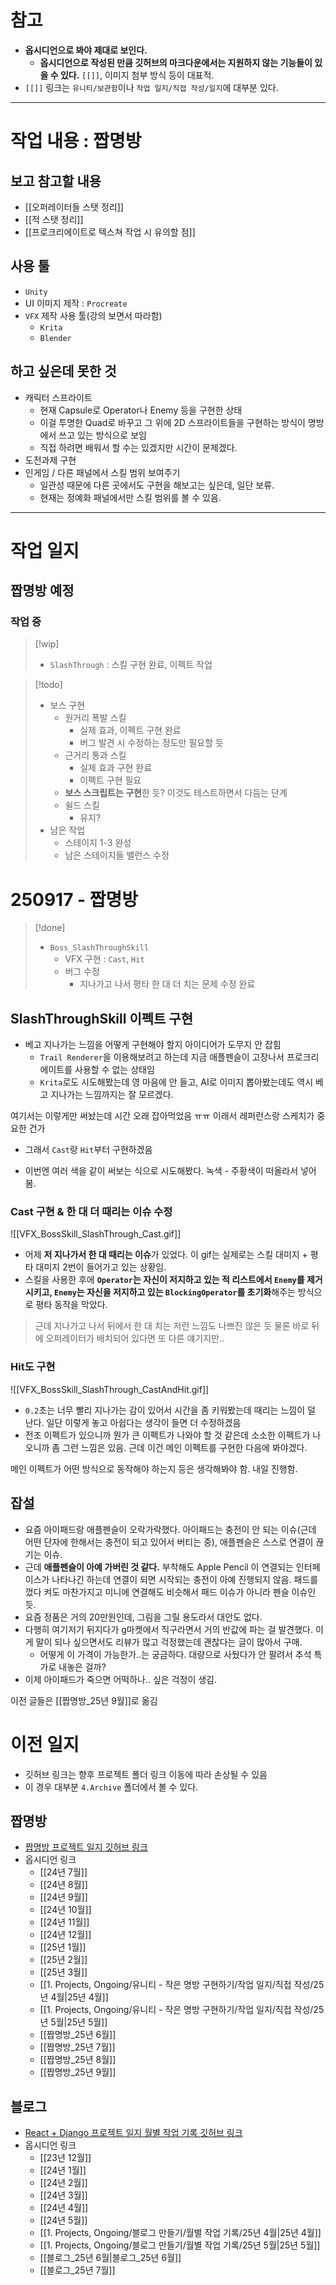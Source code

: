 # 참고
- **옵시디언으로 봐야 제대로 보인다.**
	- **옵시디언으로 작성된 만큼 깃허브의 마크다운에서는 지원하지 않는 기능들이 있을 수 있다.** `[[]]`, 이미지 첨부 방식 등이 대표적.
- `[[]]` 링크는 `유니티/보관함`이나 `작업 일지/직접 작성/일지`에 대부분 있다.
---
# 작업 내용 : 짭명방

## 보고 참고할 내용
- [[오퍼레이터들 스탯 정리]]
- [[적 스탯 정리]]
- [[프로크리에이트로 텍스쳐 작업 시 유의할 점]]
## 사용 툴
- `Unity`
- UI 이미지 제작 : `Procreate`
- `VFX` 제작 사용 툴(강의 보면서 따라함)
	- `Krita`
	- `Blender`

## 하고 싶은데 못한 것
- 캐릭터 스프라이트 
	- 현재 Capsule로 Operator나 Enemy 등을 구현한 상태
	- 이걸 투명한 Quad로 바꾸고 그 위에 2D 스프라이트들을 구현하는 방식이 명방에서 쓰고 있는 방식으로 보임
	- 직접 하려면 배워서 할 수는 있겠지만 시간이 문제겠다. 
- 도전과제 구현
- 인게임 / 다른 패널에서 스킬 범위 보여주기 
	- 일관성 때문에 다른 곳에서도 구현을 해보고는 싶은데, 일단 보류.
	- 현재는 정예화 패널에서만 스킬 범위를 볼 수 있음.

---
# 작업 일지

## 짭명방 예정

### 작업 중

>[!wip]
>- `SlashThrough` : 스킬 구현 완료, 이펙트 작업 



>[!todo]
>- 보스 구현
>	- 원거리 폭발 스킬
>		- 실제 효과, 이펙트 구현 완료
>		- 버그 발견 시 수정하는 정도만 필요할 듯
>	- 근거리 통과 스킬
>		- 실제 효과 구현 완료
>		- 이펙트 구현 필요
>	- **보스 스크립트는 구현**한 듯? 이것도 테스트하면서 다듬는 단계
>	- 쉴드 스킬
>		- 유지? 
>- 남은 작업
>	- 스테이지 1-3 완성
>	- 남은 스테이지들 밸런스 수정

# 250917 - 짭명방

>[!done]
>- `Boss_SlashThroughSkill`
>	- VFX 구현 : `Cast`, `Hit`
>	- 버그 수정 
>		- 지나가고 나서 평타 한 대 더 치는 문제 수정 완료
## SlashThroughSkill 이펙트 구현
- 베고 지나가는 느낌을 어떻게 구현해야 할지 아이디어가 도무지 안 잡힘
	- `Trail Renderer`을 이용해보려고 하는데 지금 애플펜슬이 고장나서 프로크리에이트를 사용할 수 없는 상태임
	- `Krita`로도 시도해봤는데 영 마음에 안 들고, AI로 이미지 뽑아봤는데도 역시 베고 지나가는 느낌까지는 잘 모르겠다.

여기서는 이렇게만 써놨는데 시간 오래 잡아먹었음 ㅠㅠ 이래서 레퍼런스랑 스케치가 중요한 건가

- 그래서 `Cast`랑 `Hit`부터 구현하겠음


- 이번엔 여러 색을 같이 써보는 식으로 시도해봤다. 녹색 - 주황색이 떠올라서 넣어봄.
### Cast 구현 & 한 대 더 때리는 이슈 수정
![[VFX_BossSkill_SlashThrough_Cast.gif]]
- 어제 **저 지나가서 한 대 때리는 이슈**가 있었다. 이 gif는 실제로는 스킬 대미지 + 평타 대미지 2번이 들어가고 있는 상황임.
- 스킬을 사용한 후에 **`Operator`는 자신이 저지하고 있는 적 리스트에서 `Enemy`를 제거시키고, `Enemy`는 자신을 저지하고 있는 `BlockingOperator`를 초기화**해주는 방식으로 평타 동작을 막았다.

> 근데 지나가고 나서 뒤에서 한 대 치는 저런 느낌도 나쁘진 않은 듯
> 물론 바로 뒤에 오퍼레이터가 배치되어 있다면 또 다른 얘기지만..

### Hit도 구현
![[VFX_BossSkill_SlashThrough_CastAndHit.gif]]
- `0.2`초는 너무 빨리 지나가는 감이 있어서 시간을 좀 키워봤는데 때리는 느낌이 덜 난다. 일단 이렇게 놓고 아쉽다는 생각이 들면 더 수정하겠음
- 전조 이펙트가 있으니까 뭔가 큰 이펙트가 나와야 할 것 같은데 소소한 이펙트가 나오니까 좀 그런 느낌은 있음. 근데 이건 메인 이펙트를 구현한 다음에 봐야겠다.

메인 이펙트가 어떤 방식으로 동작해야 하는지 등은 생각해봐야 함. 내일 진행함.

## 잡설
- 요즘 아이패드랑 애플펜슬이 오락가락했다. 아이패드는 충전이 안 되는 이슈(근데 어떤 단자에 한해서는 충전이 되고 있어서 버티는 중), 애플펜슬은 스스로 연결이 끊기는 이슈.
- 근데 **애플펜슬이 아예 가버린 것 같다.** 부착해도 Apple Pencil 이 연결되는 인터페이스가 나타나긴 하는데 연결이 되면 시작되는 충전이 아예 진행되지 않음. 패드를 껐다 켜도 마찬가지고 미니에 연결해도 비슷해서 패드 이슈가 아니라 펜슬 이슈인 듯.
- 요즘 정품은 거의 20만원인데, 그림을 그릴 용도라서 대안도 없다. 
- 다행히 여기저기 뒤지다가 g마켓에서 직구라면서 거의 반값에 파는 걸 발견했다. 이게 말이 되나 싶으면서도 리뷰가 많고 걱정했는데 괜찮다는 글이 많아서 구매.
	- 어떻게 이 가격이 가능한가..는 궁금하다. 대량으로 사뒀다가 안 팔려서 추석 특가로 내놓은 걸까?
- 이제 아이패드가 죽으면 어떡하나.. 싶은 걱정이 생김.

이전 글들은 [[짭명방_25년 9월]]로 옮김


# 이전 일지

- 깃허브 링크는 향후 프로젝트 폴더 링크 이동에 따라 손상될 수 있음
- 이 경우 대부분 `4.Archive` 폴더에서 볼 수 있다.
## 짭명방
- [짭명방 프로젝트 일지 깃허브 링크](https://github.com/dowrave/TIL/tree/main/Obsidian/1.%20Projects%2C%20Ongoing/%EC%9C%A0%EB%8B%88%ED%8B%B0%20-%20%EC%9E%91%EC%9D%80%20%EB%AA%85%EB%B0%A9%20%EA%B5%AC%ED%98%84%ED%95%98%EA%B8%B0/%EC%9E%91%EC%97%85%20%EC%9D%BC%EC%A7%80/%EC%A7%81%EC%A0%91%20%EC%9E%91%EC%84%B1)
- 옵시디언 링크
	- [[24년 7월]]
	- [[24년 8월]]
	- [[24년 9월]]
	- [[24년 10월]]
	- [[24년 11월]]
	- [[24년 12월]]
	- [[25년 1월]]
	- [[25년 2월]]
	- [[25년 3월]]
	- [[1. Projects, Ongoing/유니티 - 작은 명방 구현하기/작업 일지/직접 작성/25년 4월|25년 4월]]
	- [[1. Projects, Ongoing/유니티 - 작은 명방 구현하기/작업 일지/직접 작성/25년 5월|25년 5월]]
	- [[짭명방_25년 6월]]
	- [[짭명방_25년 7월]]
	- [[짭명방_25년 8월]]
	- [[짭명방_25년 9월]]
## 블로그
- [React + Django 프로젝트 일지 월별 작업 기록 깃허브 링크](https://github.com/dowrave/TIL/tree/main/Obsidian/1.%20Projects%2C%20Ongoing/%ED%8F%AC%ED%8F%B4%20%EA%B2%B8%20%EB%B8%94%EB%A1%9C%EA%B7%B8%20%EB%A7%8C%EB%93%A4%EA%B8%B0/%EC%9B%94%EB%B3%84%20%EC%9E%91%EC%97%85%20%EA%B8%B0%EB%A1%9D)
- 옵시디언 링크
	- [[23년 12월]]
	- [[24년 1월]]
	- [[24년 2월]]
	- [[24년 3월]]
	- [[24년 4월]]
	- [[24년 5월]]
	- [[1. Projects, Ongoing/블로그 만들기/월별 작업 기록/25년 4월|25년 4월]]
	- [[1. Projects, Ongoing/블로그 만들기/월별 작업 기록/25년 5월|25년 5월]]
	- [[블로그_25년 6월|블로그_25년 6월]]
	- [[블로그_25년 7월]]